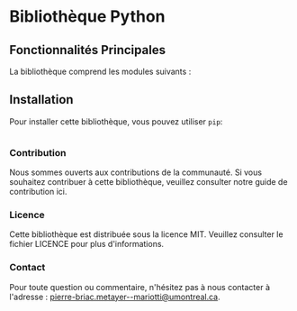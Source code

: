 # Bibliothèque Python 


## Fonctionnalités Principales

La bibliothèque comprend les modules suivants :



## Installation

Pour installer cette bibliothèque, vous pouvez utiliser `pip`:

```bash

```

### Contribution
Nous sommes ouverts aux contributions de la communauté. Si vous souhaitez contribuer à cette bibliothèque, veuillez consulter notre guide de contribution ici.

### Licence
Cette bibliothèque est distribuée sous la licence MIT. Veuillez consulter le fichier LICENCE pour plus d'informations.

### Contact
Pour toute question ou commentaire, n'hésitez pas à nous contacter à l'adresse : pierre-briac.metayer--mariotti@umontreal.ca.

